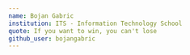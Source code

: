 ```yaml
---
name: Bojan Gabric
institution: ITS - Information Technology School
quote: If you want to win, you can't lose
github_user: bojangabric
---
```

